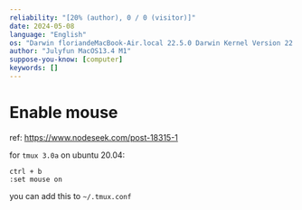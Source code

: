 ```yaml
---
reliability: "[20% (author), 0 / 0 (visitor)]"
date: 2024-05-08
language: "English"
os: "Darwin floriandeMacBook-Air.local 22.5.0 Darwin Kernel Version 22.5.0: Mon Apr 24 20:53:44 PDT 2023; root:xnu-8796.121.2~5/RELEASE_ARM64_T8103 arm64"
author: "Julyfun MacOS13.4 M1"
suppose-you-know: [computer]
keywords: []
---
```


# Enable mouse

ref: https://www.nodeseek.com/post-18315-1

for `tmux 3.0a` on ubuntu 20.04:

```
ctrl + b
:set mouse on
```

you can add this to `~/.tmux.conf`


